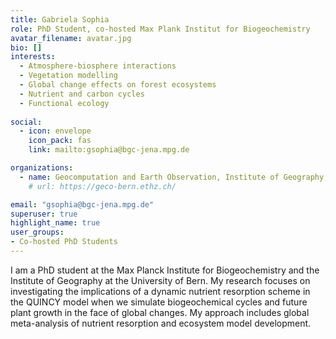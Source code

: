 ```yaml
---
title: Gabriela Sophia
role: PhD Student, co-hosted Max Plank Institut for Biogeochemistry
avatar_filename: avatar.jpg
bio: []
interests:
  - Atmosphere-biosphere interactions
  - Vegetation modelling
  - Global change effects on forest ecosystems
  - Nutrient and carbon cycles
  - Functional ecology
  
social:
  - icon: envelope
    icon_pack: fas
    link: mailto:gsophia@bgc-jena.mpg.de

organizations:
  - name: Geocomputation and Earth Observation, Institute of Geography, University of Bern
    # url: https://geco-bern.ethz.ch/

email: "gsophia@bgc-jena.mpg.de"
superuser: true
highlight_name: true
user_groups:
- Co-hosted PhD Students
---
```


I am a PhD student at the Max Planck Institute for Biogeochemistry and the Institute of Geography at the University of Bern. My research focuses on investigating the implications of a dynamic nutrient resorption scheme in the QUINCY model when we simulate biogeochemical cycles and future plant growth in the face of global changes. My approach includes global meta-analysis of nutrient resorption and ecosystem model development.
